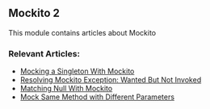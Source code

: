 ## Mockito 2

This module contains articles about Mockito

### Relevant Articles:
- [Mocking a Singleton With Mockito](https://www.baeldung.com/java-mockito-singleton)
- [Resolving Mockito Exception: Wanted But Not Invoked](https://www.baeldung.com/mockito-exception-wanted-but-not-invoked)
- [Matching Null With Mockito](https://www.baeldung.com/mockito-match-null)
- [Mock Same Method with Different Parameters](https://www.baeldung.com/java-mock-same-method-other-parameters)
